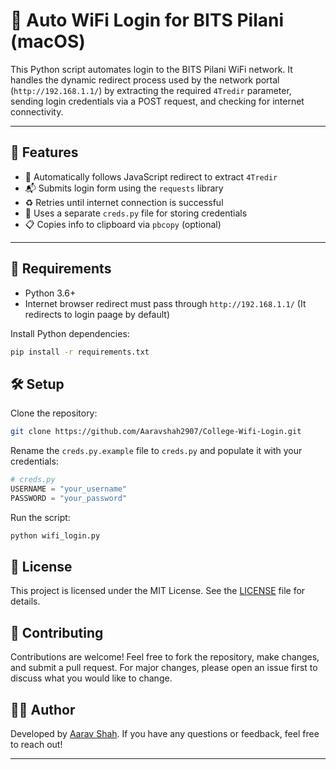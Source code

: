 # 🔐 Auto WiFi Login for BITS Pilani (macOS)

This Python script automates login to the BITS Pilani WiFi network. It handles the dynamic redirect process used by the network portal (`http://192.168.1.1/`) by extracting the required `4Tredir` parameter, sending login credentials via a POST request, and checking for internet connectivity.

---

## 🚀 Features

- 🔄 Automatically follows JavaScript redirect to extract `4Tredir`
- 📬 Submits login form using the `requests` library
- ♻️ Retries until internet connection is successful
- 🔐 Uses a separate `creds.py` file for storing credentials
- 📋 Copies info to clipboard via `pbcopy` (optional)

---

## 🧰 Requirements

- Python 3.6+
- Internet browser redirect must pass through `http://192.168.1.1/` (It redirects to login paage by default)

Install Python dependencies:

```bash
pip install -r requirements.txt
```

## 🛠️ Setup

Clone the repository:

```bash
git clone https://github.com/Aaravshah2907/College-Wifi-Login.git
```

Rename the `creds.py.example` file to `creds.py` and populate it with your credentials:

```python
# creds.py
USERNAME = "your_username"
PASSWORD = "your_password"
```

Run the script:

```bash
python wifi_login.py
```

## 📜 License

This project is licensed under the MIT License. See the [LICENSE](LICENSE) file for details.

## 🤝 Contributing

Contributions are welcome! Feel free to fork the repository, make changes, and submit a pull request. For major changes, please open an issue first to discuss what you would like to change.

## 🧑‍💻 Author

Developed by [Aarav Shah](https://github.com/Aaravshah2907). If you have any questions or feedback, feel free to reach out!

---
